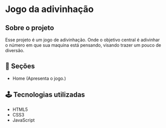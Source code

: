 # Jogo da adivinhação

## Sobre o projeto

Esse projeto é um jogo de adivinhação. Onde o objetivo central é adivinhar o número em que sua maquina está pensando, visando trazer um pouco de diversão.

## 📄 Seções

- Home (Apresenta o jogo.)
  
## 🕹️ Tecnologias utilizadas

- HTML5
- CSS3
- JavaScript
